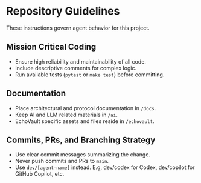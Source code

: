 # Repository Guidelines

These instructions govern agent behavior for this project.

## Mission Critical Coding
- Ensure high reliability and maintainability of all code.
- Include descriptive comments for complex logic.
- Run available tests (`pytest` or `make test`) before committing.

## Documentation
- Place architectural and protocol documentation in `/docs`.
- Keep AI and LLM related materials in `/ai`.
- EchoVault specific assets and files reside in `/echovault`.

## Commits, PRs, and Branching Strategy
- Use clear commit messages summarizing the change.
- Never push commits and PRs to ``main``.
- Use ``dev/[agent-name]`` instead. E.g, dev/codex for Codex, dev/copilot for GitHub Copilot, etc.
